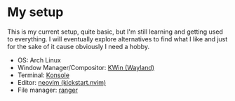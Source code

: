 # **My setup**
This is my current setup, quite basic, but I'm still learning and getting used to everything. I will eventually explore alternatives to find what I like and just for the sake of it cause obviously I need a hobby.

- OS: Arch Linux
- Window Manager/Compositor: [KWin (Wayland)](https://github.com/KDE/kwin) 
- Terminal: [Konsole](https://github.com/KDE/konsole) 
- Editor: [neovim (kickstart.nvim)](https://github.com/nvim-lua/kickstart.nvim) 
- File manager: [ranger](https://github.com/ranger/ranger) 
